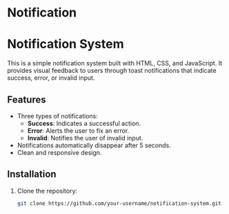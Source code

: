 # Notification
# Notification System

This is a simple notification system built with HTML, CSS, and JavaScript. It provides visual feedback to users through toast notifications that indicate success, error, or invalid input.

## Features

- Three types of notifications: 
  - **Success**: Indicates a successful action.
  - **Error**: Alerts the user to fix an error.
  - **Invalid**: Notifies the user of invalid input.
- Notifications automatically disappear after 5 seconds.
- Clean and responsive design.

## Installation

1. Clone the repository:
   ```bash
   git clone https://github.com/your-username/notification-system.git
